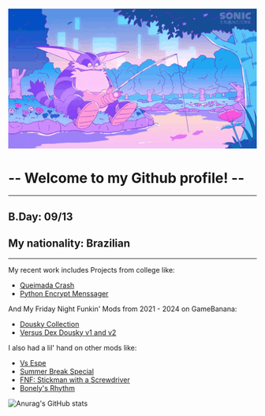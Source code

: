 <p aling= "center">
    <img src = "banner.gif" width = "800px" aling = "right" >

# -- Welcome to my Github profile! --
</p>

---

## B.Day: 09/13 
## My nationality: Brazilian
---

My recent work includes Projects from college like:
*   [Queimada Crash](https://github.com/DexDousky/APS-jogo-das-queimadas)
*   [Python Encrypt Menssager](https://github.com/DexDousky/python_rip.pynthao)

And My Friday Night Funkin' Mods from 2021 - 2024 on GameBanana:

*   [Dousky Collection](https://gamebanana.com/mods/422331)
*   [Versus Dex Dousky v1 and v2](https://gamebanana.com/mods/468489)

I also had a lil' hand on other mods like:

*   [Vs Espe](https://especulamente.com.br/projetos/46)
*   [Summer Break Special](https://gamebanana.com/mods/534099)
*   [FNF: Stickman with a Screwdriver ](https://gamebanana.com/mods/411552)
*   [Bonely's Rhythm](https://gamebanana.com/mods/535787)

![Anurag's GitHub stats](https://github-readme-stats.vercel.app/api?username=DexDousky&show_icons=true&theme=radical)